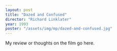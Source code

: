```yaml
---
layout: post
title: "Dazed and Confused"
director: "Richard Linklater"
year: 1993
poster: "/assets/img/mp/dazed-and-confused.jpg"
---
```


My review or thoughts on the film go here.
